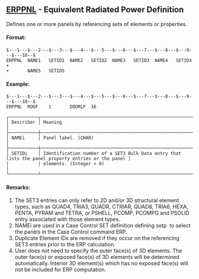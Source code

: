 ## [ERPPNL](https://nexus.hexagon.com/documentationcenter/bundle/MSC_Nastran_2022.4/page/Nastran_Combined_Book/qrg/bulkde/TOC.ERPPNL.xhtml) - Equivalent Radiated Power Definition

Defines one or more panels by referencing sets of elements or properties.

#### Format:

```nastran
$---1---$---2---$---3---$---4---$---5---$---6---$---7---$---8---$---9---$---10--$
ERPPNL  NAME1   SETID1  NAME2   SETID2  NAME3   SETID3  NAME4   SETID4  +       
+       NAME5   SETID5                                                          
```

#### Example:

```nastran
$---1---$---2---$---3---$---4---$---5---$---6---$---7---$---8---$---9---$---10--$
ERPPNL  ROOF    1       DOORLF  16                                              
```

```text
┌───────────┬────────────────────────────────────────────────────────────────────────────────────────────────────┐
│ Describer │ Meaning                                                                                            │
├───────────┼────────────────────────────────────────────────────────────────────────────────────────────────────┤
│ NAMEi     │ Panel label. (CHAR)                                                                                │
├───────────┼────────────────────────────────────────────────────────────────────────────────────────────────────┤
│ SETIDi    │ Identification number of a SET3 Bulk Data entry that lists the panel property entries or the panel │
│           │ elements. (Integer > 0)                                                                            │
└───────────┴────────────────────────────────────────────────────────────────────────────────────────────────────┘
```

#### Remarks:

1. The SET3 entries can only refer to 2D and/or 3D structural element types, such as QUAD4, TRIA3, QUADR, CTRIAR, QUAD8, TRIA6, HEXA, PENTA, PYRAM and TETRA, or PSHELL, PCOMP, PCOMPG and PSOLID entry associated with those element types.
2. NAMEi are used in a Case Control SET definition defining  setp  to select the panels in the Case Control command ERP.
3. Duplicate Element IDs are removed if they occur on the referencing SET3 entries prior to the ERP calculation.
4. User does not need to specify the outer face(s) of 3D elements. The outer face(s) or exposed face(s) of 3D elements will be determined automatically. Interior 3D element(s) which has no exposed face(s) will not be included for ERP computation.
